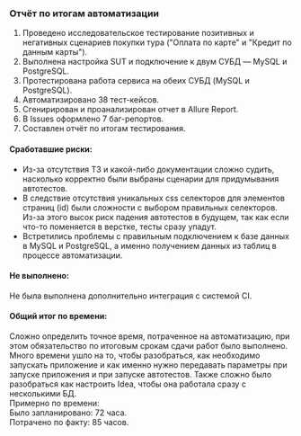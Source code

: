 ### Отчёт по итогам автоматизации

1. Проведено исследовательское тестирование позитивных и негативных сценариев покупки тура ("Оплата по карте" и "Кредит по данным карты").
2. Выполнена настройка SUT и подключение к двум СУБД — MySQL и PostgreSQL.
3. Протестирована работа сервиса на обеих СУБД (MySQL и PostgreSQL).
4. Автоматизировано 38 тест-кейсов.
5. Cгенирирован и проанализирован отчет в Allure Report.
6. В Issues оформлено 7 баг-репортов.
7. Составлен отчёт по итогам тестирования.

#### Сработавшие риски:
* Из-за отсутствия ТЗ и какой-либо документации сложно судить, насколько корректно были выбраны сценарии для придумывания автотестов.
* В следствие отсутствия уникальных css селекторов для элементов страниц (id) были сложности с выбором правильных селекторов.
  Из-за этого высок риск падения автотестов в будущем, так как если что-то поменяется в верстке, тесты сразу упадут.
* Встретились проблемы с правильным подключением к базе данных в MySQL и PostgreSQL, а именно получением данных из таблиц в процессе автоматизации.

#### Не выполнено:
Не была выполнена дополнительно интеграция с системой CI.

#### Общий итог по времени:
Сложно определить точное время, потраченное на автоматизацию, при этом обязательство по итоговым срокам сдачи работ было выполнено.
Много времени ушло на то, чтобы разобраться, как необходимо запускать приложение и как именно нужно передавать параметры при запуске приложения и при запуске автотестов.
Также сложно было разобраться как настроить Idea, чтобы она работала сразу с несколькими БД.  
Примерно по времени:  
Было запланировано: 72 часа.  
Потрачено по факту: 85 часов.
